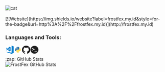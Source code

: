 <img align="center" alt="cat" width="26px" src="https://media.tenor.com/images/d12294532cec0d5eb342bd5f57c525bd/tenor.gif" />
<br />
<br />
[![Website](https://img.shields.io/website?label=frostfex.my.id&style=for-the-badge&url=http%3A%2F%2Ffrostfex.my.id)](http://frostfex.my.id)



### Languages and Tools:

<img align="left" alt="Visual Studio Code" width="26px" src="https://raw.githubusercontent.com/github/explore/80688e429a7d4ef2fca1e82350fe8e3517d3494d/topics/visual-studio-code/visual-studio-code.png" />
<img align="left" alt="Python" width="26px" src="https://raw.githubusercontent.com/github/explore/80688e429a7d4ef2fca1e82350fe8e3517d3494d/topics/python/python.png" />
<img align="left" alt="GitHub" width="26px" src="https://raw.githubusercontent.com/github/explore/78df643247d429f6cc873026c0622819ad797942/topics/github/github.png" />
<img align="left" alt="Terminal" width="26px" src="https://raw.githubusercontent.com/github/explore/80688e429a7d4ef2fca1e82350fe8e3517d3494d/topics/terminal/terminal.png" />

<br />
<br />
  <summary>:zap: GitHub Stats</summary>

  <img align="left" alt="FrostFex GitHub Stats" src="https://github-readme-stats.codestackr.vercel.app/api?username=FrostFex&show_icons=true&hide_border=true" />
